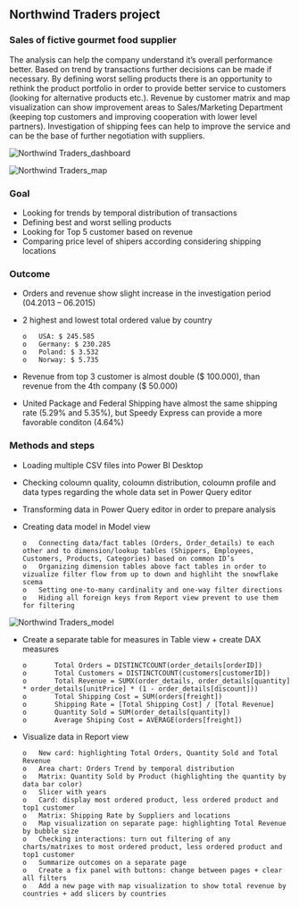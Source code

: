 ## Northwind Traders project
### Sales of fictive gourmet food supplier 
The analysis can help the company understand it’s overall performance better. Based on trend by transactions further decisions can be made if necessary. By defining worst selling products there is an opportunity to rethink the product portfolio in order to provide better service to customers (looking for alternative products etc.). Revenue by customer matrix and map visualization can show improvement areas to Sales/Marketing Department (keeping top customers and improving cooperation with lower level partners). Investigation of shipping fees can help to improve the service and can be the base of further negotiation with suppliers.

![Northwind Traders_dashboard](https://github.com/bujdosox/LEGO_project_PowerBI/assets/173184545/c18efdc6-34d2-455e-8ae8-9f4cb88da621)

![Northwind Traders_map](https://github.com/bujdosox/LEGO_project_PowerBI/assets/173184545/c1917464-52e5-403b-8769-fa160239a96c)

### Goal
-   Looking for trends by temporal distribution of transactions
-   Defining best and worst selling products
-   Looking for Top 5 customer based on revenue
-   Comparing price level of shipers according considering shipping locations
### Outcome
-   Orders and revenue show slight increase in the investigation period (04.2013 – 06.2015)
-   2 highest and lowest total ordered value by country

        o   USA: $ 245.585
        o   Germany: $ 230.285
        o   Poland: $ 3.532
        o   Norway: $ 5.735
-   Revenue from top 3 customer is almost double ($ 100.000), than revenue from the 4th company ($ 50.000)
-   United Package and Federal Shipping have almost the same shipping rate (5.29% and 5.35%), but Speedy Express can provide a more favorable conditon (4.64%)
### Methods and steps
-   Loading multiple CSV files into Power BI Desktop
-   Checking coloumn quality, coloumn distribution, coloumn profile and data types regarding the whole data set in Power Query editor
-   Transforming data in Power Query editor in order to prepare analysis
-   Creating data model in Model view

        o   Connecting data/fact tables (Orders, Order_details) to each other and to dimension/lookup tables (Shippers, Employees, Customers, Products, Categories) based on common ID’s
        o   Organizing dimension tables above fact tables in order to vizualize filter flow from up to down and highliht the snowflake scema
        o   Setting one-to-many cardinality and one-way filter directions
        o   Hiding all foreign keys from Report view prevent to use them for filtering

![Northwind Traders_model](https://github.com/bujdosox/LEGO_project_PowerBI/assets/173184545/17ad1a9f-4ed1-4d27-b7b6-ffe96f194f88)

-   Create a separate table for measures in Table view + create DAX measures

        o       Total Orders = DISTINCTCOUNT(order_details[orderID])
        o       Total Customers = DISTINCTCOUNT(customers[customerID])
        o       Total Revenue = SUMX(order_details, order_details[quantity] * order_details[unitPrice] * (1 - order_details[discount]))
        o       Total Shipping Cost = SUM(orders[freight]) 
        o       Shipping Rate = [Total Shipping Cost] / [Total Revenue]
        o       Quantity Sold = SUM(order_details[quantity])
        o       Average Shiping Cost = AVERAGE(orders[freight])
-   Visualize data in Report view

        o   New card: highlighting Total Orders, Quantity Sold and Total Revenue
        o   Area chart: Orders Trend by temporal distribution
        o   Matrix: Quantity Sold by Product (highlighting the quantity by data bar color)
        o   Slicer with years
        o   Card: display most ordered product, less ordered product and top1 customer
        o   Matrix: Shipping Rate by Suppliers and locations
        o   Map visualization on separate page: highlighting Total Revenue by bubble size
        o   Checking interactions: turn out filtering of any charts/matrixes to most ordered product, less ordered product and top1 customer
        o   Summarize outcomes on a separate page
        o   Create a fix panel with buttons: change between pages + clear all filters
        o   Add a new page with map visualization to show total revenue by countries + add slicers by countries

